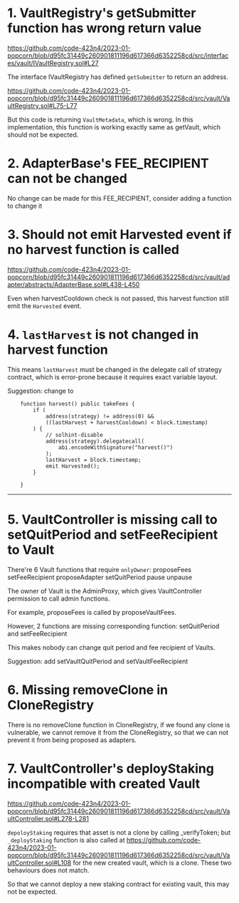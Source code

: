# 1. VaultRegistry's getSubmitter function has wrong return value

https://github.com/code-423n4/2023-01-popcorn/blob/d95fc31449c260901811196d617366d6352258cd/src/interfaces/vault/IVaultRegistry.sol#L27

The interface IVaultRegistry has defined `getSubmitter` to return an address.

https://github.com/code-423n4/2023-01-popcorn/blob/d95fc31449c260901811196d617366d6352258cd/src/vault/VaultRegistry.sol#L75-L77

But this code is returning `VaultMetadata`, which is wrong. In this implementation, this function is working exactly same as getVault, which should not be expected.

# 2. AdapterBase's FEE_RECIPIENT can not be changed

No change can be made for this FEE_RECIPIENT, consider adding a function to change it

# 3. Should not emit Harvested event if no harvest function is called

https://github.com/code-423n4/2023-01-popcorn/blob/d95fc31449c260901811196d617366d6352258cd/src/vault/adapter/abstracts/AdapterBase.sol#L438-L450

Even when harvestCooldown check is not passed, this harvest function still emit the `Harvested` event.

# 4. `lastHarvest` is not changed in harvest function

This means `lastHarvest` must be changed in the delegate call of strategy contract, which is error-prone because it requires exact variable layout.

Suggestion: change to

```
    function harvest() public takeFees {
        if (
            address(strategy) != address(0) &&
            ((lastHarvest + harvestCooldown) < block.timestamp)
        ) {
            // solhint-disable
            address(strategy).delegatecall(
                abi.encodeWithSignature("harvest()")
            );
            lastHarvest = block.timestamp;
            emit Harvested();
        }

    }
```

----

# 5. VaultController is missing call to setQuitPeriod and  setFeeRecipient to Vault

There're 6 Vault functions that require `onlyOwner`: proposeFees setFeeRecipient proposeAdapter setQuitPeriod pause unpause

The owner of Vault is the AdminProxy, which gives VaultController permission to call admin functions.

For example, proposeFees is called by proposeVaultFees.

However, 2 functions are missing corresponding function:   setQuitPeriod and  setFeeRecipient

This makes nobody can change quit period  and fee recipient of Vaults.

Suggestion: add setVaultQuitPeriod  and setVaultFeeRecipient

# 6. Missing removeClone in CloneRegistry

There is no removeClone function in CloneRegistry, if we found any clone is vulnerable, we cannot remove it from the CloneRegistry, so that we can not prevent it from being proposed as adapters.

# 7. VaultController's deployStaking incompatible with created Vault

https://github.com/code-423n4/2023-01-popcorn/blob/d95fc31449c260901811196d617366d6352258cd/src/vault/VaultController.sol#L278-L281

`depoloyStaking` requires that asset is not a clone by calling _verifyToken; but `_deployStaking` function is also called at https://github.com/code-423n4/2023-01-popcorn/blob/d95fc31449c260901811196d617366d6352258cd/src/vault/VaultController.sol#L108 for the new created vault, which is a clone. These two behaviours does not match.

So that we cannot deploy a new staking contract for existing vault, this may not be expected.

